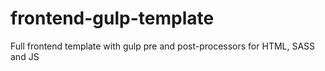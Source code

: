 # frontend-gulp-template
Full frontend template with gulp pre and post-processors for HTML, SASS and JS

